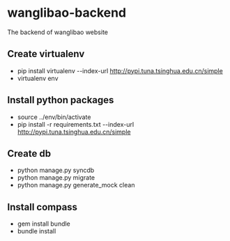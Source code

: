 wanglibao-backend
=================

The backend of wanglibao website

Create virtualenv
-----------------
- pip install virtualenv --index-url http://pypi.tuna.tsinghua.edu.cn/simple 
- virtualenv env

Install python packages
-----------------
- source ../env/bin/activate
- pip install -r requirements.txt --index-url http://pypi.tuna.tsinghua.edu.cn/simple

Create db
-----------------
- python manage.py syncdb
- python manage.py migrate
- python manage.py generate_mock clean

Install compass
-----------------
- gem install bundle
- bundle install
